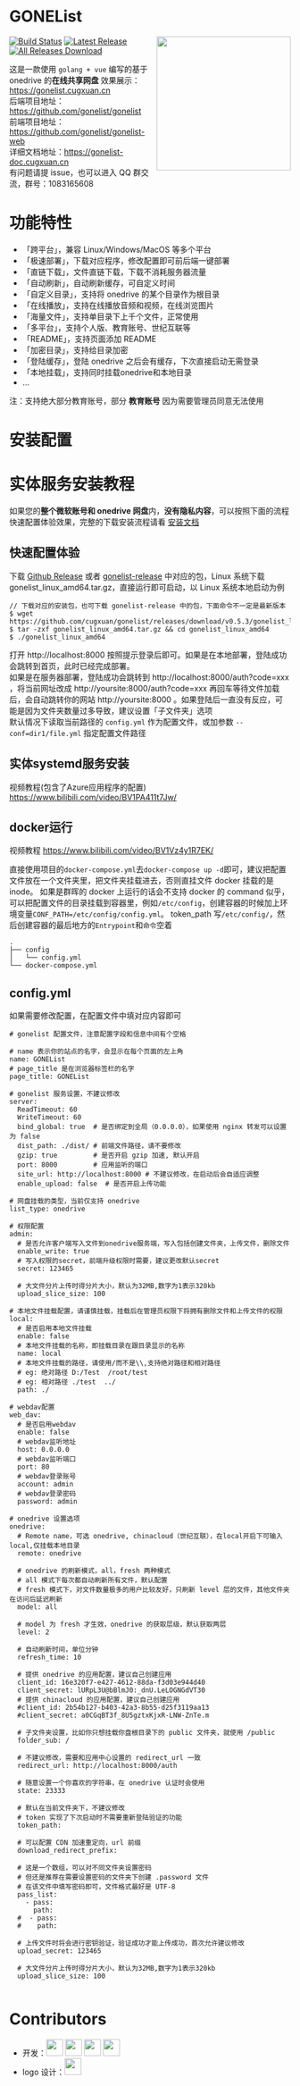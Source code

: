# GONEList

<img align="right" width="240" src="https://gonelist-doc.cugxuan.cn/img/logo/logo.png">

[![Build Status](https://github.com/gonelist/gonelist/actions/workflows/multi-arch.yml/badge.svg)](https://github.com/gonelist/gonelist/actionst)
[![Latest Release](https://img.shields.io/github/release/gonelist/gonelist.svg)](../../releases)
[![All Releases Download](https://img.shields.io/github/downloads/cugxuan/gonelist/total.svg)](../../releases)

这是一款使用 `golang + vue` 编写的基于 onedrive 的**在线共享网盘**
效果展示：https://gonelist.cugxuan.cn  
后端项目地址：https://github.com/gonelist/gonelist  
前端项目地址：https://github.com/gonelist/gonelist-web  
详细文档地址：https://gonelist-doc.cugxuan.cn  
有问题请提 issue，也可以进入 QQ 群交流，群号：1083165608

# 功能特性

- 「跨平台」，兼容 Linux/Windows/MacOS 等多个平台
- 「极速部署」，下载对应程序，修改配置即可前后端一键部署
- 「直链下载」，文件直链下载，下载不消耗服务器流量
- 「自动刷新」，自动刷新缓存，可自定义时间
- 「自定义目录」，支持将 onedrive 的某个目录作为根目录
- 「在线播放」，支持在线播放音频和视频，在线浏览图片
- 「海量文件」，支持单目录下上千个文件，正常使用
- 「多平台」，支持个人版、教育账号、世纪互联等
- 「README」，支持页面添加 README
- 「加密目录」，支持给目录加密
- 「登陆缓存」，登陆 onedrive 之后会有缓存，下次直接启动无需登录
- 「本地挂载」，支持同时挂载onedrive和本地目录
- ...

注：支持绝大部分教育账号，部分 **教育账号** 因为需要管理员同意无法使用

# 安装配置

# 实体服务安装教程

如果您的**整个微软账号和 onedrive 网盘**内，**没有隐私内容**，可以按照下面的流程快速配置体验效果，完整的下载安装流程请看 [安装文档](https://gonelist-doc.cugxuan.cn)

## 快速配置体验

下载 [Github Release](https://github.com/cugxuan/gonelist/releases)
或者 [gonelist-release](https://gonelist.cugxuan.cn/#/gonelist-release) 中对应的包，Linux 系统下载
gonelist_linux_amd64.tar.gz，直接运行即可启动，以 Linux 系统本地启动为例

```
// 下载对应的安装包，也可下载 gonelist-release 中的包，下面命令不一定是最新版本
$ wget https://github.com/cugxuan/gonelist/releases/download/v0.5.3/gonelist_linux_amd64.tar.gz
$ tar -zxf gonelist_linux_amd64.tar.gz && cd gonelist_linux_amd64
$ ./gonelist_linux_amd64
```

打开 http://localhost:8000 按照提示登录后即可。如果是在本地部署，登陆成功会跳转到首页，此时已经完成部署。  
如果是在服务器部署，登陆成功会跳转到 http://localhost:8000/auth?code=xxx ，将当前网址改成 http://yoursite:8000/auth?code=xxx
再回车等待文件加载后，会自动跳转你的网站 http://yoursite:8000 。如果登陆后一直没有反应，可能是因为文件夹数量过多导致，建议设置「子文件夹」选项  
默认情况下读取当前路径的 `config.yml` 作为配置文件，或加参数 `--conf=dir1/file.yml` 指定配置文件路径

## 实体systemd服务安装

视频教程(包含了Azure应用程序的配置) https://www.bilibili.com/video/BV1PA411t7Jw/

## docker运行

视频教程 https://www.bilibili.com/video/BV1Vz4y1R7EK/

直接使用项目的`docker-compose.yml`去`docker-compose up -d`即可，建议把配置文件放在一个文件夹里，把文件夹挂载进去，否则直挂文件 docker 挂载的是 inode。
如果是群晖的 docker 上运行的话会不支持 docker 的 command 似乎，可以把配置文件的目录挂载到容器里，例如`/etc/config`，创建容器的时候加上环境变量`CONF_PATH=/etc/config/config.yml`。
token_path 写`/etc/config/`，然后创建容器的最后地方的`Entrypoint`和`命令`空着

```
.
├── config
│   └── config.yml
└── docker-compose.yml
```

## config.yml

如果需要修改配置，在配置文件中填对应内容即可

```
# gonelist 配置文件，注意配置字段和信息中间有个空格

# name 表示你的站点的名字，会显示在每个页面的左上角
name: GONEList
# page_title 是在浏览器标签栏的名字
page_title: GONEList

# gonelist 服务设置，不建议修改
server:
  ReadTimeout: 60
  WriteTimeout: 60
  bind_global: true  # 是否绑定到全局（0.0.0.0），如果使用 nginx 转发可以设置为 false
  dist_path: ./dist/ # 前端文件路径，请不要修改
  gzip: true         # 是否开启 gzip 加速, 默认开启
  port: 8000         # 应用监听的端口
  site_url: http://localhost:8000 # 不建议修改，在启动后会自适应调整
  enable_upload: false  # 是否开启上传功能

# 网盘挂载的类型，当前仅支持 onedrive
list_type: onedrive

# 权限配置
admin:
  # 是否允许客户端写入文件到onedrive服务端，写入包括创建文件夹，上传文件，删除文件
  enable_write: true
  # 写入权限的secret，前端升级权限时需要，建议更改默认secret
  secret: 123465

  # 大文件分片上传时得分片大小，默认为32MB,数字为1表示320kb
  upload_slice_size: 100

# 本地文件挂载配置，请谨慎挂载，挂载后在管理员权限下将拥有删除文件和上传文件的权限
local:
  # 是否启用本地文件挂载
  enable: false
  # 本地文件挂载的名称，即挂载目录在跟目录显示的名称
  name: local
  # 本地文件挂载的路径，请使用/而不是\\,支持绝对路径和相对路径
  # eg: 绝对路径 D:/Test  /root/test
  # eg: 相对路径 ./test  ../
  path: ./

# webdav配置
web_dav:
  # 是否启用webdav
  enable: false
  # webdav监听地址
  host: 0.0.0.0
  # webdav监听端口
  port: 80
  # webdav登录账号
  account: admin
  # webdav登录密码
  password: admin
  
# onedrive 设置选项
onedrive:
  # Remote name，可选 onedrive, chinacloud（世纪互联），在local开启下可输入local,仅挂载本地目录
  remote: onedrive

  # onedrive 的刷新模式，all，fresh 两种模式
  # all 模式下每次都自动刷新所有文件，默认配置
  # fresh 模式下，对文件数量极多的用户比较友好，只刷新 level 层的文件，其他文件夹在访问后延迟刷新
  model: all

  # model 为 fresh 才生效，onedrive 的获取层级，默认获取两层
  level: 2

  # 自动刷新时间，单位分钟
  refresh_time: 10

  # 提供 onedrive 的应用配置，建议自己创建应用
  client_id: 16e320f7-e427-4612-88da-f3d03e944d40
  client_secret: lURpL3U@bBlmJ0:_dnU.LeLOGNGdVT30
  # 提供 chinacloud 的应用配置，建议自己创建应用
  #client_id: 2b54b127-b403-42a3-8b55-d25f3119aa13
  #client_secret: a0CGqBT3f_8U5gztxKjxR-LNW-ZnTe.m

  # 子文件夹设置，比如你只想挂载你盘根目录下的 public 文件夹，就使用 /public
  folder_sub: /

  # 不建议修改，需要和应用中心设置的 redirect_url 一致
  redirect_url: http://localhost:8000/auth

  # 随意设置一个你喜欢的字符串，在 onedrive 认证时会使用
  state: 23333

  # 默认在当前文件夹下，不建议修改
  # token 实现了下次启动时不需要重新登陆验证的功能
  token_path:

  # 可以配置 CDN 加速重定向，url 前缀
  download_redirect_prefix:

  # 这是一个数组，可以对不同文件夹设置密码
  # 但还是推荐在需要设置密码的文件夹下创建 .password 文件
  # 在该文件中填写密码即可，文件格式最好是 UTF-8
  pass_list:
    - pass:
      path:
  #  - pass:
  #    path:

  # 上传文件时将会进行密钥验证，验证成功才能上传成功，首次允许建议修改
  upload_secret: 123465

  # 大文件分片上传时得分片大小，默认为32MB,数字为1表示320kb
  upload_slice_size: 100


```

# Contributors

- 开发：<a href="https://github.com/cugxuan"><img src="https://avatars1.githubusercontent.com/u/23120372?s=400&v=4" width="30"></a>
<a href="https://github.com/Sillywa/"><img src="https://avatars0.githubusercontent.com/u/22909601?s=400&v=4" width="30"></a>
<a href="https://github.com/zhangguanzhang"><img src="https://avatars3.githubusercontent.com/u/18641678?s=400&v=4" width="30"></a>
<a href="https://github.com/StringKe"><img src="https://avatars.githubusercontent.com/u/31089228?s=400&v=4" width="30"></a>
- logo
  设计：<a href="http://lambertchan.me/"><img src="https://avatars0.githubusercontent.com/u/39192150?s=400&v=4" width="30"></a>